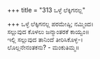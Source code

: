 +++
title = "313 ಒಳ್ಳೆ ಲೆಕ್ಕಿಗನಲ್ಲ"

+++
ಒಳ್ಳೆ ಲೆಕ್ಕಿಗನಲ್ಲ ಪರಮೇಷ್ಠಿ; ನಮ್ಮಿಂದ।  
ಸಲ್ಲುವುದ ಕೊಳಲು ಜನ್ಮಾಂತರಕೆ ಕಾಯ್ವಂ॥  
ಇಲ್ಲಿ ಸಲ್ಲುವುದ ತಾನಿಂದೆ ತೀರಿಸಿಕೊಳ್ಳ-।  
ಲೊಲ್ಲನೇನಂತಕನು? - ಮಂಕುತಿಮ್ಮ॥  
